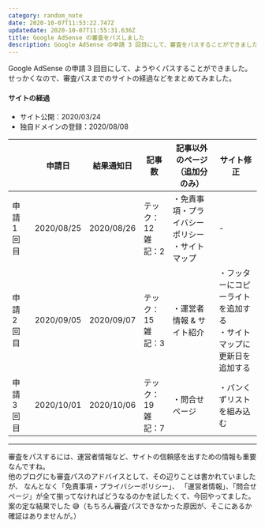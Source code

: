 ```yaml
---
category: random_note
date: 2020-10-07T11:53:22.747Z
updatedate: 2020-10-07T11:55:31.636Z
title: Google AdSense の審査をパスしました
description: Google AdSense の申請 3 回目にして、審査をパスすることができました。パスするまでのサイトの経過などをまとめてみました。
---
```

Google AdSense の申請 3 回目にして、ようやくパスすることができました。  
せっかくなので、審査パスまでのサイトの経過などをまとめてみました。

#### サイトの経過

- サイト公開：2020/03/24
- 独自ドメインの登録：2020/08/08

|             | 申請日     | 結果通知日 | 記事数                | 記事以外のページ<br>（追加分のみ）                 | サイト修正                                                             |
| ----------- | ---------- | ---------- | --------------------- | -------------------------------------------------- | ---------------------------------------------------------------------- |
| 申請 1 回目 | 2020/08/25 | 2020/08/26 | テック：12<br>雑記：2 | ・免責事項・プライバシーポリシー<br>・サイトマップ | -                                                                      |
| 申請 2 回目 | 2020/09/05 | 2020/09/07 | テック：15<br>雑記：3 | ・運営者情報 & サイト紹介                          | ・フッターにコピーライトを追加する<br>・サイトマップに更新日を追加する |
| 申請 3 回目 | 2020/10/01 | 2020/10/06 | テック：19<br>雑記：7 | ・問合せページ                                     | ・パンくずリストを組み込む                                             |

---

審査をパスするには、運営者情報など、サイトの信頼感を出すための情報も重要なんですね。  
他のブログにも審査パスのアドバイスとして、その辺りことは書かれていましたが、
なんとなく「免責事項・プライバシーポリシー」、
「運営者情報」、「問合せページ」が全て揃ってなければどうなるのかを試したくて、今回やってました。  
案の定な結果でした 😅（もちろん審査パスできなかった原因が、そこにあるか確証はありませんが。）